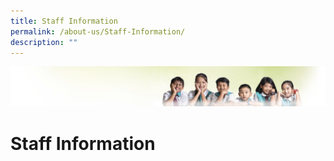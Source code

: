 ```yaml
---
title: Staff Information
permalink: /about-us/Staff-Information/
description: ""
---
```

![](/images/Banner.jpg)

Staff Information
=================